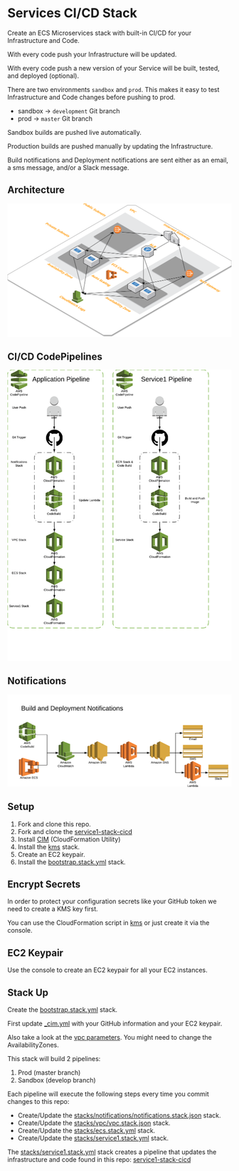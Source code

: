 # Services CI/CD Stack
Create an ECS Microservices stack with built-in CI/CD for your Infrastructure and Code.

With every code push your Infrastructure will be updated.  

With every code push a new version of your Service will be built, tested, and deployed (optional).

There are two environments `sandbox` and `prod`.  This makes it easy to test Infrastructure and Code changes before pushing to prod.

- sandbox -> `development` Git branch
- prod -> `master` Git branch

Sandbox builds are pushed live automatically.  

Production builds are pushed manually by updating the Infrastructure.

Build notifications and Deployment notifications are sent either as an email, a sms message, and/or a Slack message.

## Architecture
[![](architecture.png)](architecture.png)

## CI/CD CodePipelines
[![](pipelines.png)](pipelines.png)

## Notifications
[![](notifications.png)](notifications.png)

## Setup
1. Fork and clone this repo.
2. Fork and clone the [service1-stack-cicd](https://github.com/thestackshack/service1-stack-cicd)
3. Install [CIM](https://github.com/thestackshack/cim) (CloudFormation Utility)
4. Install the [kms](kms/README.md) stack.
5. Create an EC2 keypair.
6. Install the [bootstrap.stack.yml](bootstrap.stack.yml) stack.

## Encrypt Secrets
In order to protect your configuration secrets like your GitHub token we need to create a KMS key first.

You can use the CloudFormation script in [kms](kms/README.md) or just create it via the console.

## EC2 Keypair
Use the console to create an EC2 keypair for all your EC2 instances.

## Stack Up
Create the [bootstrap.stack.yml](bootstrap.stack.yml) stack.  

First update [_cim.yml](_cim.yml) with your GitHub information and your EC2 keypair.  

Also take a look at the [vpc parameters](stacks/vpc/_cim.yml).  You might need to change the AvailabilityZones. 

This stack will build 2 pipelines:

1. Prod (master branch)
2. Sandbox (develop branch)

Each pipeline will execute the following steps every time you commit changes to this repo:

- Create/Update the [stacks/notifications/notifications.stack.json](stacks/notifications/notifications.stack.json) stack.
- Create/Update the [stacks/vpc/vpc.stack.json](stacks/vpc/vpc.stack.json) stack.
- Create/Update the [stacks/ecs.stack.yml](stacks/ecs.stack.yml) stack.
- Create/Update the [stacks/service1.stack.yml](stacks/service1.stack.yml) stack.

The [stacks/service1.stack.yml](stacks/service1.stack.yml) stack creates a pipeline that updates the infrastructure and code found in this repo: [service1-stack-cicd](https://github.com/thestackshack/service1-stack-cicd)